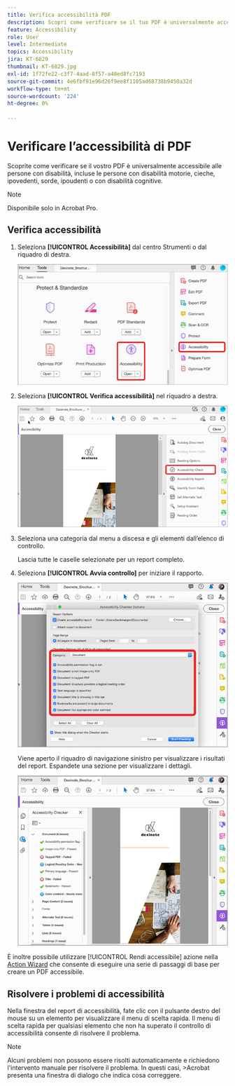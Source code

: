 ```yaml
---
title: Verifica accessibilità PDF
description: Scopri come verificare se il tuo PDF è universalmente accessibile alle persone con disabilità
feature: Accessibility
role: User
level: Intermediate
topics: Accessibility
jira: KT-6829
thumbnail: KT-6829.jpg
exl-id: 1f72fe22-c3f7-4aad-8f57-a48ed8fc7193
source-git-commit: 4e6fbf91e96d26f9ee8f1105ad68738b9450a32d
workflow-type: tm+mt
source-wordcount: '224'
ht-degree: 0%

---
```


# Verificare l’accessibilità di PDF

Scoprite come verificare se il vostro PDF è universalmente accessibile alle persone con disabilità, incluse le persone con disabilità motorie, cieche, ipovedenti, sorde, ipoudenti o con disabilità cognitive.

>[!NOTE]
>
>Disponibile solo in Acrobat Pro.

## Verifica accessibilità

1. Seleziona **[!UICONTROL Accessibilità]** dal centro Strumenti o dal riquadro di destra.

   ![Accesso facilitato - Passaggio 1](../assets/Accessibility_1.png)

1. Seleziona **[!UICONTROL Verifica accessibilità]** nel riquadro a destra.

   ![Accesso facilitato - Passaggio 2](../assets/Accessibility_2.png)

1. Seleziona una categoria dal menu a discesa e gli elementi dall’elenco di controllo.

   Lascia tutte le caselle selezionate per un report completo.

1. Seleziona **[!UICONTROL Avvia controllo]** per iniziare il rapporto.

   ![Accesso facilitato - Passaggio 3](../assets/Accessibility_3.png)

   Viene aperto il riquadro di navigazione sinistro per visualizzare i risultati del report. Espandete una sezione per visualizzare i dettagli.

   ![Accesso facilitato - Passaggio 4](../assets/Accessibility_4.png)

È inoltre possibile utilizzare [!UICONTROL Rendi accessibile] azione nella [Action Wizard](https://experienceleague.adobe.com/docs/document-cloud-learn/acrobat-learning/advanced-tasks/action.html) che consente di eseguire una serie di passaggi di base per creare un PDF accessibile.

## Risolvere i problemi di accessibilità

Nella finestra del report di accessibilità, fate clic con il pulsante destro del mouse su un elemento per visualizzare il menu di scelta rapida. Il menu di scelta rapida per qualsiasi elemento che non ha superato il controllo di accessibilità consente di risolvere il problema.

>[!NOTE]
>
>Alcuni problemi non possono essere risolti automaticamente e richiedono l&#39;intervento manuale per risolvere il problema. In questi casi, >Acrobat presenta una finestra di dialogo che indica cosa correggere.